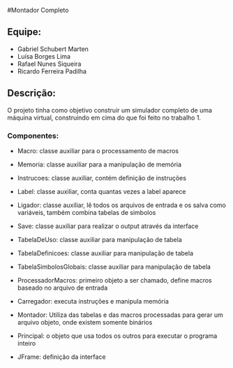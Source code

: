 #Montador Completo
## Equipe:
- Gabriel Schubert Marten
- Luísa Borges Lima
- Rafael Nunes Siqueira
- Ricardo Ferreira Padilha

## Descrição:
O projeto tinha como objetivo construir um simulador completo de uma máquina virtual, construindo em cima do que foi feito no trabalho 1.

### Componentes:
- Macro: classe auxiliar para o processamento de macros
- Memoria: classe auxiliar para a manipulação de memória
- Instrucoes: classe auxiliar, contém definição de instruções
- Label: classe auxiliar, conta quantas vezes a label aparece
- Ligador: classe auxiliar, lê todos os arquivos de entrada e os salva como variáveis, também combina tabelas de simbolos
- Save: classe auxiliar para realizar o output através da interface
- TabelaDeUso: classe auxiliar para manipulação de tabela
- TabelaDefinicoes: classe auxiliar para manipulação de tabela
- TabelaSimbolosGlobais: classe auxiliar para manipulação de tabela

- ProcessadorMacros: primeiro objeto a ser chamado, define macros baseado no arquivo de entrada
- Carregador: executa instruções e manipula memória
- Montador: Utiliza das tabelas e das macros processadas para gerar um arquivo objeto, onde existem somente binários

- Principal: o objeto que usa todos os outros para executar o programa inteiro
- JFrame: definição da interface
